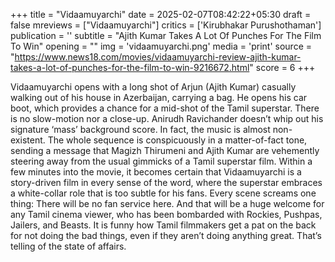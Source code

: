 +++
title = "Vidaamuyarchi"
date = 2025-02-07T08:42:22+05:30
draft = false
mreviews = ["Vidaamuyarchi"]
critics = ['Kirubhakar Purushothaman']
publication = ''
subtitle = "Ajith Kumar Takes A Lot Of Punches For The Film To Win"
opening = ""
img = 'vidaamuyarchi.png'
media = 'print'
source = "https://www.news18.com/movies/vidaamuyarchi-review-ajith-kumar-takes-a-lot-of-punches-for-the-film-to-win-9216672.html"
score = 6
+++

Vidaamuyarchi opens with a long shot of Arjun (Ajith Kumar) casually walking out of his house in Azerbaijan, carrying a bag. He opens his car boot, which provides a chance for a mid-shot of the Tamil superstar. There is no slow-motion nor a close-up. Anirudh Ravichander doesn’t whip out his signature ‘mass’ background score. In fact, the music is almost non-existent. The whole sequence is conspicuously in a matter-of-fact tone, sending a message that Magizh Thirumeni and Ajith Kumar are vehemently steering away from the usual gimmicks of a Tamil superstar film. Within a few minutes into the movie, it becomes certain that Vidaamuyarchi is a story-driven film in every sense of the word, where the superstar embraces a white-collar role that is too subtle for his fans. Every scene screams one thing: There will be no fan service here. And that will be a huge welcome for any Tamil cinema viewer, who has been bombarded with Rockies, Pushpas, Jailers, and Beasts. It is funny how Tamil filmmakers get a pat on the back for not doing the bad things, even if they aren’t doing anything great. That’s telling of the state of affairs.
